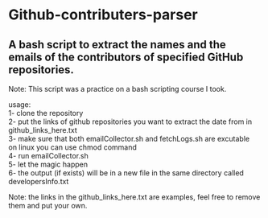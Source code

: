 # Github-contributers-parser
A bash script to extract the names and the emails of the contributors of specified GitHub repositories.
-------------------------------------------------------
Note: This script was a practice on a bash scripting course I took.

usage:<br />
1- clone the repository<br />
2- put the links of github repositories you want to extract the date from in  github_links_here.txt<br />
3- make sure that both emailCollector.sh and fetchLogs.sh are excutable <br />    on linux you can use chmod command<br />
4- run emailCollector.sh<br />
5- let the magic happen<br />
6- the output (if exists) will be in a new file in the same directory called developersInfo.txt<br />

Note: the links in the github_links_here.txt are examples, feel free to remove them and put your own.
